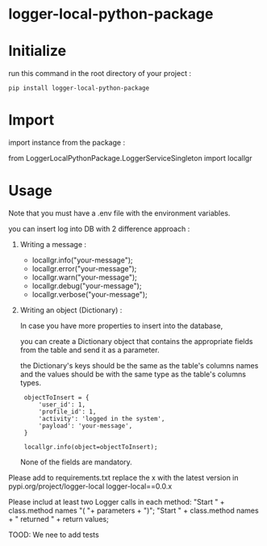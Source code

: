 # logger-local-python-package

# Initialize
run this command in the root directory of your project :

    pip install logger-local-python-package

# Import 
import instance from the package : 

from LoggerLocalPythonPackage.LoggerServiceSingleton import locallgr

# Usage
Note that you must have a .env file with the environment variables.

you can insert log into DB with 2 difference approach :

1. Writing a message :
    * locallgr.info("your-message");
    * locallgr.error("your-message");
    * locallgr.warn("your-message");
    * locallgr.debug("your-message");
    * locallgr.verbose("your-message");

2. Writing an object (Dictionary) :
    
   In case you have more properties to insert into the database,
   
   you can create a Dictionary object that contains the appropriate fields from the table and send it as a parameter.

   the Dictionary's keys should be the same as the table's columns names and the values should be with the same type as the table's columns types.

        objectToInsert = {
            'user_id': 1,
            'profile_id': 1,
            'activity': 'logged in the system',
            'payload': 'your-message',
        }

        locallgr.info(object=objectToInsert);
    
    None of the fields are mandatory.


Please add to requirements.txt
replace the x with the latest version in pypi.org/project/logger-local
logger-local==0.0.x

Please includ at least two Logger calls in each method:
"Start " + class.method names "( "+ parameters + ")";
"Start " + class.method names + " returned " + return values;

TOOD: We nee to add tests
